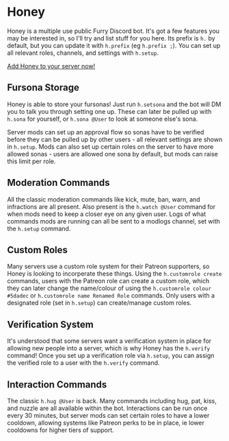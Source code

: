 # Honey

Honey is a multiple use public Furry Discord bot. It's got a few features you may be interested in, so I'll try and list stuff for you here. Its prefix is `h.` by default, but you can update it with `h.prefix` (eg `h.prefix ;`). You can set up all relevant roles, channels, and settings with `h.setup`.

[Add Honey to your server now!](https://discordapp.com/oauth2/authorize?client_id=690477072270753792&scope=bot&permissions=268484614)

## Fursona Storage

Honey is able to store your fursonas! Just run `h.setsona` and the bot will DM you to talk you through setting one up. These can later be pulled up with `h.sona` for yourself, or `h.sona @User` to look at someone else's sona.

Server mods can set up an approval flow so sonas have to be verified before they can be pulled up by other users - all relevant settings are shown in `h.setup`. Mods can also set up certain roles on the server to have more allowed sonas - users are allowed one sona by default, but mods can raise this limit per role.

## Moderation Commands

All the classic moderation commands like kick, mute, ban, warn, and infractions are all present. Also present is the `h.watch @User` command for when mods need to keep a closer eye on any given user. Logs of what commands mods are running can all be sent to a modlogs channel, set with the `h.setup` command.

## Custom Roles

Many servers use a custom role system for their Patreon supporters, so Honey is looking to incorperate these things. Using the `h.customrole create` commands, users with the Patreon role can create a custom role, which they can later change the name/colour of using the `h.customrole colour #5dadec` or `h.customrole name Renamed Role` commands. Only users with a designated role (set in `h.setup`) can create/manage custom roles.

## Verification System

It's understood that some servers want a verification system in place for allowing new people into a server, which is why Honey has the `h.verify` command! Once you set up a verification role via `h.setup`, you can assign the verified role to a user with the `h.verify` command.

## Interaction Commands

The classic `h.hug @User` is back. Many commands including hug, pat, kiss, and nuzzle are all available within the bot. Interactions can be run once every 30 minutes, but server mods can set certain roles to have a lower cooldown, allowing systems like Patreon perks to be in place, ie lower cooldowns for higher tiers of support.
